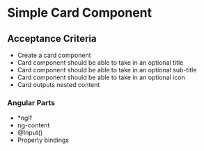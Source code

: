 # Simple Card Component

## Acceptance Criteria
- Create a card component
- Card component should be able to take in an optional title
- Card component should be able to take in an optional sub-title
- Card component should be able to take in an optional icon
- Card outputs nested content

### Angular Parts
- *ngIf
- ng-content
- @Input()
- Property bindings
